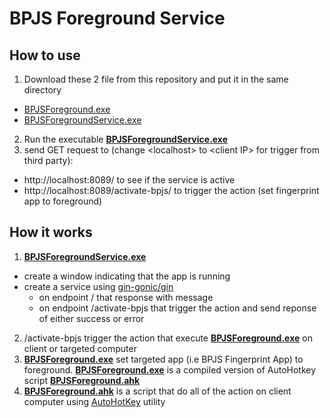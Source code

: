 # BPJS Foreground Service

## How to use

1. Download these 2 file from this repository and put it in the same directory
  - [BPJSForeground.exe](BPJSForeground.exe)
  - [BPJSForegroundService.exe](BPJSForegroundService.exe)

2. Run the executable [**BPJSForegroundService.exe**](BPJSForegroundService.exe)
3. send GET request to (change &lt;localhost&gt; to &lt;client IP&gt; for trigger from third party):
  - http://localhost:8089/ to see if the service is active
  - http://localhost:8089/activate-bpjs/ to trigger the action (set fingerprint app to foreground)

## How it works

1. [**BPJSForegroundService.exe**](BPJSForegroundService.exe)
  - create a window indicating that the app is running
  - create a service using [gin-gonic/gin](https://pkg.go.dev/github.com/gin-gonic/gin)
    - on endpoint / that response with message
    - on endpoint /activate-bpjs that trigger the action and send reponse of either success or error

2. /activate-bpjs trigger the action that execute [**BPJSForeground.exe**](BPJSForeground.exe) on client or targeted computer
3. [**BPJSForeground.exe**](BPJSForeground.exe) set targeted app (i.e BPJS Fingerprint App) to foreground. [**BPJSForeground.exe**](BPJSForeground.exe) is a compiled version of AutoHotkey script [**BPJSForeground.ahk**](BPJSForeground.ahk)
4. [**BPJSForeground.ahk**](BPJSForeground.ahk) is a script that do all of the action on client computer using [AutoHotKey](https://www.autohotkey.com) utility
